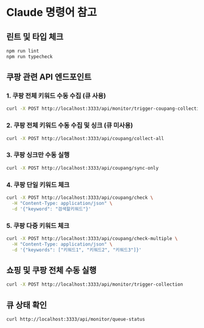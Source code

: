 # Claude 명령어 참고

## 린트 및 타입 체크
```bash
npm run lint
npm run typecheck
```

## 쿠팡 관련 API 엔드포인트

### 1. 쿠팡 전체 키워드 수동 수집 (큐 사용)
```bash
curl -X POST http://localhost:3333/api/monitor/trigger-coupang-collection
```

### 2. 쿠팡 전체 키워드 수동 수집 및 싱크 (큐 미사용)
```bash
curl -X POST http://localhost:3333/api/coupang/collect-all
```

### 3. 쿠팡 싱크만 수동 실행
```bash
curl -X POST http://localhost:3333/api/coupang/sync-only
```

### 4. 쿠팡 단일 키워드 체크
```bash
curl -X POST http://localhost:3333/api/coupang/check \
  -H "Content-Type: application/json" \
  -d '{"keyword": "검색할키워드"}'
```

### 5. 쿠팡 다중 키워드 체크
```bash
curl -X POST http://localhost:3333/api/coupang/check-multiple \
  -H "Content-Type: application/json" \
  -d '{"keywords": ["키워드1", "키워드2", "키워드3"]}'
```

## 쇼핑 및 쿠팡 전체 수동 실행
```bash
curl -X POST http://localhost:3333/api/monitor/trigger-collection
```

## 큐 상태 확인
```bash
curl http://localhost:3333/api/monitor/queue-status
```